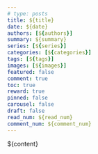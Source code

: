 ```yaml
---
# type: posts 
title: ${title}
date: ${date}
authors: [${authors}]
summary: ${summary}
series: [${series}]
categories: [${categories}]
tags: [${tags}]
images: [${images}]
featured: false
comment: true
toc: true
reward: true
pinned: false
carousel: false
draft: false
read_num: ${read_num}
comment_num: ${comment_num}
---
```


${content}